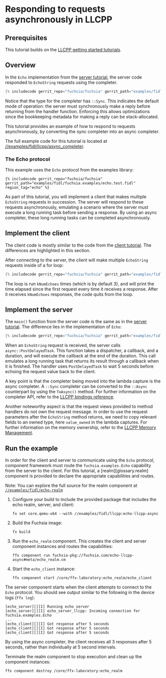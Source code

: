 # Responding to requests asynchronously in LLCPP

## Prerequisites

This tutorial builds on the [LLCPP getting started tutorials][overview].

## Overview

In the `Echo` implementation from the [server tutorial][server-tut], the server code responded
to `EchoString` requests using the completer.

```cpp
{% includecode gerrit_repo="fuchsia/fuchsia" gerrit_path="examples/fidl/llcpp/server/main.cc" region_tag="impl" highlight="30,31,32,33,34" %}
```

Notice that the type for the completer has `::Sync`. This indicates the default mode of operation:
the server must synchronously make a reply before returning from the handler function. Enforcing
this allows optimizations since the bookkeeping metadata for making a reply can be stack-allocated.

This tutorial provides an example of how to respond to requests asynchronously, by converting the
sync completer into an async completer.

The full example code for this tutorial is located at
[//examples/fidl/llcpp/async_completer][src].

### The Echo protocol

This example uses the `Echo` protocol from the examples library:

```fidl
{% includecode gerrit_repo="fuchsia/fuchsia" gerrit_path="examples/fidl/fuchsia.examples/echo.test.fidl" region_tag="echo" %}
```

As part of this tutorial, you will implement a client that makes multiple `EchoString` requests in
succession. The server will respond to these requests asynchronously, emulating a scenario where
the server must execute a long running task before sending a response. By using an
async completer, these long running tasks can be completed asynchronously.

## Implement the client

The client code is mostly similar to the code from the [client tutorial][client-tut]. The differences
are highlighted in this section.

After connecting to the server, the client will make multiple `EchoString` requests inside of a
for loop:

```cpp
{% includecode gerrit_repo="fuchsia/fuchsia" gerrit_path="examples/fidl/llcpp/async_completer/client/main.cc" region_tag="main" highlight="14,15,16,17,18,19,20,21,22,23,24,25,26" %}
```

The loop is run `kNumEchoes` times (which is by default 3), and will print the time elapsed since
the first request every time it receives a response. After it receives `kNumEchoes` responses, the
code quits from the loop.

## Implement the server

The `main()` function from the server code is the same as in the [server tutorial][server-tut].
The difference lies in the implementation of `Echo`:

```cpp
{% includecode gerrit_repo="fuchsia/fuchsia" gerrit_path="examples/fidl/llcpp/async_completer/server/main.cc" region_tag="impl" %}
```

When an `EchoString` request is received, the server calls `async::PostDelayedTask`. This function
takes a dispatcher, a callback, and a duration, and will execute the callback at the end of the
duration. This call emulates a long running task that returns its result through a callback when it
is finished. The handler uses `PostDelayedTask` to wait 5 seconds before echoing the
request value back to the client.

A key point is that the completer being moved into the lambda capture is the async completer. A
`::Sync` completer can be converted to the `::Async` counterpart by using the `ToAsync()` method.
For further information on the completer API, refer to the [LLCPP bindings reference][bindings-ref].

Another noteworthy aspect is that the request views provided to method handlers
do not own the request message. In order to use the request parameters after the
`EchoString` method returns, we need to copy relevant fields to an owned type,
here `value_owned` in the lambda captures. For further information on the memory
ownership, refer to the [LLCPP Memory Management][memory-management].

## Run the example

In order for the client and server to communicate using the `Echo` protocol,
component framework must route the `fuchsia.examples.Echo` capability from the
server to the client. For this tutorial, a [realm][glossary.realm] component is
provided to declare the appropriate capabilities and routes.

Note: You can explore the full source for the realm component at
[`//examples/fidl/echo-realm`](/examples/fidl/echo-realm)

1. Configure your build to include the provided package that includes the
   echo realm, server, and client:

    ```posix-terminal
    fx set core.qemu-x64 --with //examples/fidl/llcpp:echo-llcpp-async
    ```

1. Build the Fuchsia image:

   ```posix-terminal
   fx build
   ```

1. Run the `echo_realm` component. This creates the client and server component
   instances and routes the capabilities:

    ```posix-terminal
    ffx component run fuchsia-pkg://fuchsia.com/echo-llcpp-async#meta/echo_realm.cm
    ```

1. Start the `echo_client` instance:

    ```posix-terminal
    ffx component start /core/ffx-laboratory:echo_realm/echo_client
    ```

The server component starts when the client attempts to connect to the `Echo`
protocol. You should see output similar to the following in the device logs
(`ffx log`):

```none {:.devsite-disable-click-to-copy}
[echo_server][][I] Running echo server
[echo_server][][I] echo_server_llcpp: Incoming connection for fuchsia.examples.Echo
...
[echo_client][][I] Got response after 5 seconds
[echo_client][][I] Got response after 5 seconds
[echo_client][][I] Got response after 5 seconds
```

By using the async completer, the client receives all 3 responses after 5 seconds,
rather than individually at 5 second intervals.

Terminate the realm component to stop execution and clean up the component
instances:

```posix-terminal
ffx component destroy /core/ffx-laboratory:echo_realm
```

<!-- xrefs -->
[src]: /examples/fidl/llcpp/async_completer
[server-tut]: /docs/development/languages/fidl/tutorials/llcpp/basics/server.md
[client-tut]: /docs/development/languages/fidl/tutorials/llcpp/basics/client.md
[overview]: /docs/development/languages/fidl/tutorials/llcpp/README.md
[bindings-ref]: /docs/reference/fidl/bindings/llcpp-bindings.md#server-completers
[memory-management]: /docs/development/languages/fidl/tutorials/llcpp/topics/memory-ownership.md
